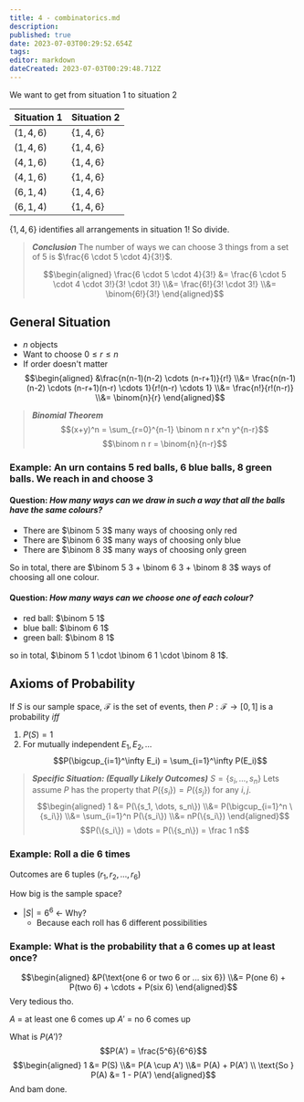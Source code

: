 ```yaml
---
title: 4 - combinatorics.md
description: 
published: true
date: 2023-07-03T00:29:52.654Z
tags: 
editor: markdown
dateCreated: 2023-07-03T00:29:48.712Z
---
```


We want to get from situation 1 to situation 2

| Situation 1 | Situation 2 |
|-|-|
|$(1, 4, 6)$|$\{1,4,6\}$|
|$(1, 4, 6)$|$\{1,4,6\}$|
|$(4, 1, 6)$|$\{1,4,6\}$|
|$(4, 1, 6)$|$\{1,4,6\}$|
|$(6, 1, 4)$|$\{1,4,6\}$|
|$(6, 1, 4)$|$\{1,4,6\}$|

$\{1, 4, 6\}$ identifies all arrangements in situation 1! So divide.


> ***Conclusion***
> The number of ways we can choose 3 things from a set of 5 is $\frac{6 \cdot 5 \cdot 4}{3!}$.
> 
> $$\begin{aligned}
> 	\frac{6 \cdot 5 \cdot 4}{3!}
> 	&= \frac{6 \cdot 5 \cdot 4 \cdot 3!}{3! \cdot 3!}
> 	\\&= \frac{6!}{3! \cdot 3!}
> 	\\&= \binom{6!}{3!}
> \end{aligned}$$


## General Situation
- $n$ objects
- Want to choose $0 \le r \le n$
- If order doesn't matter
$$\begin{aligned}
	&\frac{n(n-1)(n-2) \cdots (n-r+1)}{r!}
	\\&= 
 	\frac{n(n-1)(n-2) \cdots (n-r+1)(n-r) \cdots 1}{r!(n-r) \cdots 1}
	\\&= 
 	\frac{n!}{r!(n-r)}
 \\&= \binom{n}{r}
\end{aligned}$$


> ***Binomial Theorem***
>  $$(x+y)^n = \sum_{r=0}^{n-1} \binom n r x^n y^{n-r}$$
>  $$\binom n r = \binom{n}{n-r}$$

### Example: **An urn contains 5 red balls, 6 blue balls, 8 green balls. We reach in and choose 3**

#### Question: *How many ways can we draw in such a way that all the balls have the same colours?*

* There are $\binom 5 3$ many ways of choosing only red
* There are $\binom 6 3$ many ways of choosing only blue
* There are $\binom 8 3$ many ways of choosing only green

So in total, there are $\binom 5 3 + \binom 6 3 + \binom 8 3$ ways of choosing all one colour.

#### Question: *How many ways can we choose one of each colour?*
- red ball: $\binom 5 1$
- blue ball: $\binom 6 1$
- green ball: $\binom 8 1$

so in total, $\binom 5 1 \cdot \binom 6 1 \cdot \binom 8 1$.


## Axioms of Probability
If $S$ is our sample space, $\mathcal F$ is the set of events, then $P: \mathcal F \to [0, 1]$ is a probability $iff$
1) $P(S) = 1$
2) For mutually independent $E_1, E_2, \dots$
$$P(\bigcup_{i=1}^\infty E_i) = \sum_{i=1}^\infty P(E_i)$$


> ***Specific Situation: (Equally Likely Outcomes)***
> $S = \{s_i, \dots, s_n\}$
> Lets assume $P$ has the property that $P(\{s_i\}) = P(\{s_j\})$ for any $i, j$.
> $$\begin{aligned}
> 	1 &= P(\{s_1, \dots, s_n\})
> 	\\&= P(\bigcup_{i=1}^n \{s_i\})
> 	\\&= \sum_{i=1}^n P(\{s_i\})
> 	\\&= nP(\{s_i\})
> \end{aligned}$$
> $$P(\{s_i\}) = \dots = P(\{s_n\}) = \frac 1 n$$

### Example: **Roll a die 6 times**
Outcomes are 6 tuples $(r_1, r_2, \dots, r_6)$

How big is the sample space?
- $|S| = 6^6$ <- Why?
	- Because each roll has 6 different possibilities

### Example: **What is the probability that a 6 comes up at least once?**
$$\begin{aligned}
	&P(\text{one 6 or two 6 or ... six 6})
	\\&= P(one 6) + P(two 6) + \cdots + P(six 6)
\end{aligned}$$
Very tedious tho.

$A$ = at least one 6 comes up
$A'$ = no 6 comes up

What is $P(A')$?
$$P(A') = \frac{5^6}{6^6}$$
$$\begin{aligned}
	1 &= P(S) 
	\\&= P(A \cup A')
	\\&= P(A) + P(A')
	\\ \text{So } P(A) &= 1 - P(A')
\end{aligned}$$
And bam done.


